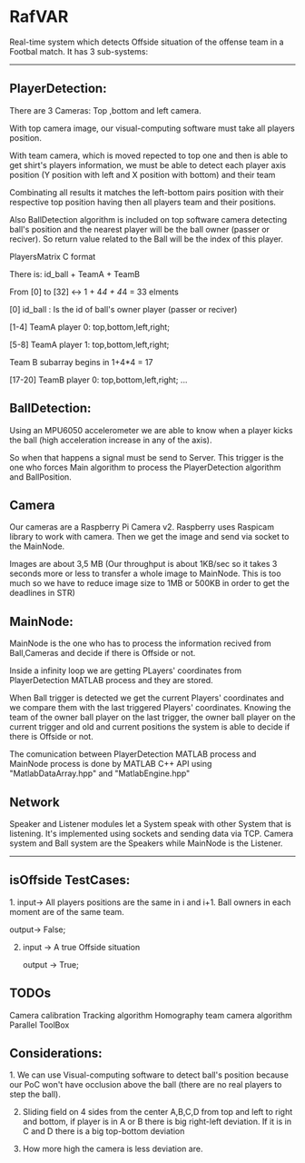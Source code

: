# RafVAR

Real-time system which detects Offside situation of the offense team in a Footbal match.
It has 3 sub-systems:
<hr>
<h2>PlayerDetection:</h2>
There are 3 Cameras: Top ,bottom and left camera.
	
With top camera image, our visual-computing software must take all players position.
	
With team camera, which is moved repected to top one and then is able to get shirt's players information, we must be able to detect each player axis position (Y position with left and X position with bottom) and their team 
	
Combinating all results it matches the left-bottom pairs position with their respective top position having then all players team and their positions.
	
Also BallDetection algorithm is included on top software camera detecting ball's position and the nearest player will be the ball owner (passer or reciver). So return value related to the Ball will be the index of this player.

PlayersMatrix C format

There is: id_ball + TeamA + TeamB
	
From [0] to [32] <-> 1 + 4*4 + 4*4 = 33 elments

[0] id_ball : Is the id of ball's owner player (passer or reciver)
	
[1-4] TeamA player 0: top,bottom,left,right;
	
[5-8] TeamA player 1: top,bottom,left,right;
	
Team B subarray begins in 1+4*4 = 17 
	
[17-20] TeamB player 0: top,bottom,left,right; ...

<h2>BallDetection:</h2>
Using an MPU6050 accelerometer we are able to know when a player kicks the ball (high acceleration increase in any of the axis).
	
So when that happens a signal must be send to Server. This trigger is the one who forces Main algorithm to process the PlayerDetection algorithm and BallPosition.

<h2>Camera</h2>
Our cameras are a Raspberry Pi Camera v2. Raspberry uses Raspicam library to work with camera. Then we get the image and send via socket to the MainNode. 
	
Images are about 3,5 MB (Our throughput is about 1KB/sec so it takes 3 seconds more or less to transfer a whole image to MainNode. This is too much so we have to reduce image size to 1MB or 500KB in order to get the deadlines in STR)

<h2>MainNode:</h2>
MainNode is the one who has to process the information recived from Ball,Cameras and decide if there is Offside or not.
	
Inside a infinity loop we are getting PLayers' coordinates from PlayerDetection MATLAB process and they are stored.
	
When Ball trigger is detected we get the current Players' coordinates and we compare them with the last triggered Players' coordinates. Knowing the team of the owner ball player on the last trigger, the owner ball player on the current trigger and old and current positions the system is able to decide if there is Offside or not.

The comunication between PlayerDetection MATLAB process and MainNode process is done by MATLAB C++ API using "MatlabDataArray.hpp" and "MatlabEngine.hpp"

<h2>Network</h2>
Speaker and Listener modules let a System speak with other System that is listening. It's implemented using sockets and sending data via TCP. 
Camera system and Ball system are the Speakers while MainNode is the Listener. 

<hr>

<h2>isOffside TestCases:</h2>
1. input-> All players positions are the same in i and i+1. Ball owners in each moment are of the same team. 
	
   output-> False;
   
   
2. input -> A true Offside situation
	
   output -> True;

<h2> TODOs </h2>
Camera calibration
Tracking algorithm
Homography team camera algorithm
Parallel ToolBox

<h2>Considerations:</h2>
1. We can use Visual-computing software to detect ball's position because our PoC won't have occlusion above the ball (there are no real players to step the ball).

2. Sliding field on 4 sides from the center A,B,C,D from top and left to right and bottom, if player is in A or B there is big right-left deviation. If it is in C and D there is a big top-bottom deviation

3. How more high the camera is less deviation are.
